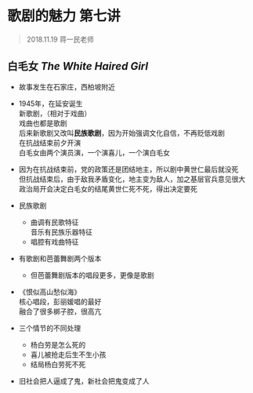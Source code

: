 # 歌剧的魅力 第七讲
> 2018.11.19 蒋一民老师
## 白毛女  *The White Haired Girl*
* 故事发生在石家庄，西柏坡附近  
* 1945年，在延安诞生  
  新歌剧，（相对于戏曲）  
  戏曲也都是歌剧  
  后来新歌剧又改叫**民族歌剧**，因为开始强调文化自信，不再贬低戏剧  
	在抗战结束前夕开演   
	白毛女由两个演员演，一个演喜儿，一个演白毛女  
* 因为在抗战结束前，党的政策还是团结地主，所以剧中黄世仁最后就没死  
  但抗战结束后，由于敌我矛盾变化，地主变为敌人，加之基层官兵意见很大    
	政治局开会决定白毛女的结尾黄世仁死不死，得出决定要死      
* 民族歌剧  
	* 曲调有民歌特征  
		音乐有民族乐器特征  
	* 唱腔有戏曲特征  
* 有歌剧和芭蕾舞剧两个版本  
	* 但芭蕾舞剧版本的唱段更多，更像是歌剧  
* 《恨似高山愁似海》  
	核心唱段，彭丽媛唱的最好  
	融合了很多梆子腔，很高亢    
	
* 三个情节的不同处理
	* 杨白劳是怎么死的
	* 喜儿被抢走后生不生小孩
	* 结局杨白劳死不死  

* 旧社会把人逼成了鬼，新社会把鬼变成了人  







